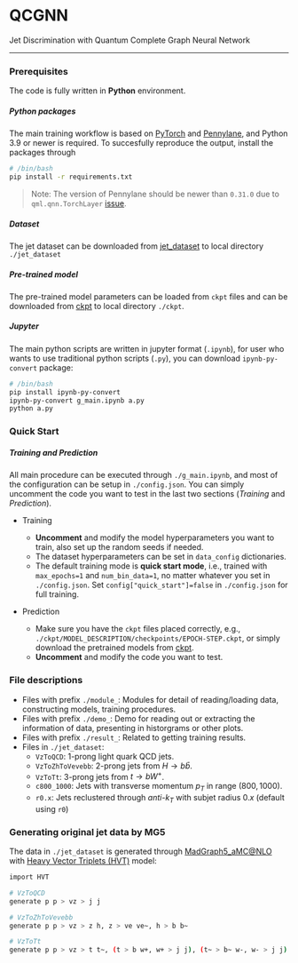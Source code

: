 # QCGNN
Jet Discrimination with Quantum Complete Graph Neural Network

---

### Prerequisites
The code is fully written in **Python** environment.

##### Python packages
The main training workflow is based on [PyTorch](https://pytorch.org) and [Pennylane](https://pennylane.ai), and Python 3.9 or newer is required. To succesfully reproduce the output, install the packages through
```bash
# /bin/bash
pip install -r requirements.txt
```

> Note: The version of Pennylane should be newer than `0.31.0` due to `qml.qnn.TorchLayer` [issue](https://discuss.pennylane.ai/t/inputs-dimension-mix-with-batch-dimension-in-qml-qnn-torchlayer/3824/8).

##### Dataset
The jet dataset can be downloaded from [jet_dataset](https://drive.google.com/drive/folders/1Q6pTv3qgT0HE5wgR11qDokBvL2qpoP1a?usp=share_link) to local directory `./jet_dataset`

##### Pre-trained model
The pre-trained model parameters can be loaded from `ckpt` files and can be downloaded from [ckpt](https://drive.google.com/drive/folders/1K6Ox448EbpGtZFI-6_jadwMWIbCRG0Oj?usp=share_link) to local directory `./ckpt`.

##### Jupyter
The main python scripts are written in jupyter format (`.ipynb`), for user who wants to use traditional python scripts (`.py`), you can download `ipynb-py-convert` package:
```bash
# /bin/bash
pip install ipynb-py-convert
ipynb-py-convert g_main.ipynb a.py
python a.py
```

### Quick Start
##### Training and Prediction
All main procedure can be executed through `./g_main.ipynb`, and most of the configuration can be setup in `./config.json`. You can simply uncomment the code you want to test in the last two sections (*Training* and *Prediction*).

- Training
    - **Uncomment** and modify the model hyperparameters you want to train, also set up the random seeds if needed.
    - The dataset hyperparameters can be set in `data_config` dictionaries. 
    - The default training mode is **quick start mode**, i.e., trained with `max_epochs=1` and `num_bin_data=1`, no matter whatever you set in `./config.json`. Set `config["quick_start"]=false` in `./config.json` for full training.

- Prediction
  - Make sure you have the `ckpt` files placed correctly, e.g., `./ckpt/MODEL_DESCRIPTION/checkpoints/EPOCH-STEP.ckpt`, or simply download the pretrained models from [ckpt](https://drive.google.com/drive/folders/1K6Ox448EbpGtZFI-6_jadwMWIbCRG0Oj?usp=share_link).
  - **Uncomment** and modify the code you want to test.

### File descriptions
- Files with prefix `./module_`: Modules for detail of reading/loading data, constructing models, training procedures.
- Files with prefix `./demo_`: Demo for reading out or extracting the information of data, presenting in historgrams or other plots.
- Files with prefix `./result_`: Related to getting training results.
- Files in `./jet_dataset`:
  - `VzToQCD`: 1-prong light quark QCD jets.
  - `VzToZhToVevebb`: 2-prong jets from $H\rightarrow b\bar{b}$.
  - `VzToTt`: 3-prong jets from $t\rightarrow bW^+$.
  - `c800_1000`: Jets with transverse momentum $p_T$ in range $(800,1000)$.
  - `r0.x`: Jets reclustered through *anti-$k_T$* with subjet radius $0.x$ (default using `r0`)

### Generating original jet data by MG5
The data in `./jet_dataset` is generated through [MadGraph5_aMC@NLO](https://launchpad.net/mg5amcnlo) with [Heavy Vector Triplets (HVT)](https://hepmdb.soton.ac.uk/index.php?mod=user&act=showmodel&id=0214.0151) model:
```bash
import HVT

# VzToQCD
generate p p > vz > j j

# VzToZhToVevebb
generate p p > vz > z h, z > ve ve~, h > b b~

# VzToTt
generate p p > vz > t t~, (t > b w+, w+ > j j), (t~ > b~ w-, w- > j j)
```